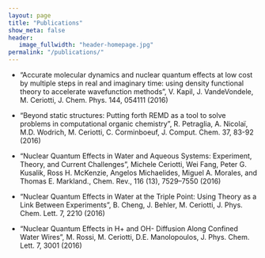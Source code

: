 ```yaml
---
layout: page
title: "Publications"
show_meta: false
header:
   image_fullwidth: "header-homepage.jpg"
permalink: "/publications/"
---
```


 *  “Accurate molecular dynamics and nuclear quantum effects at low
    cost by multiple steps in real and imaginary time: using density
    functional theory to accelerate wavefunction methods”, V. Kapil,
    J. VandeVondele, M. Ceriotti, J. Chem. Phys. 144, 054111 (2016)
    
    
 *  “Beyond static structures: Putting forth REMD as a tool to solve
    problems in computational organic chemistry”, R. Petraglia,
    A. Nicolaï, M.D. Wodrich, M. Ceriotti, C. Corminboeuf,
    J. Comput. Chem. 37, 83-92 (2016)
    
 *  “Nuclear Quantum Effects in Water and Aqueous Systems: Experiment,
    Theory, and Current Challenges”, Michele Ceriotti, Wei Fang, Peter
    G. Kusalik, Ross H. McKenzie, Angelos Michaelides, Miguel
    A. Morales, and Thomas E. Markland., Chem. Rev., 116 (13),
    7529–7550 (2016)
    
  * “Nuclear Quantum Effects in Water at the Triple Point: Using
     Theory as a Link Between Experiments”, B. Cheng, J. Behler,
     M. Ceriotti, J. Phys. Chem. Lett. 7, 2210 (2016)
     
  *  “Nuclear Quantum Effects in H+ and OH- Diffusion Along Confined
     Water Wires”, M. Rossi, M. Ceriotti, D.E. Manolopoulos,
     J. Phys. Chem. Lett. 7, 3001 (2016)
